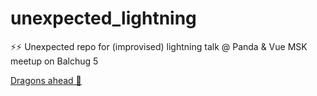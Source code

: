 # unexpected_lightning
⚡️⚡️ Unexpected repo for (improvised) lightning talk @ Panda &amp; Vue MSK meetup on Balchug 5

[Dragons ahead 🐲](http://faustvault.github.io/unexpected_lightning/docs)
